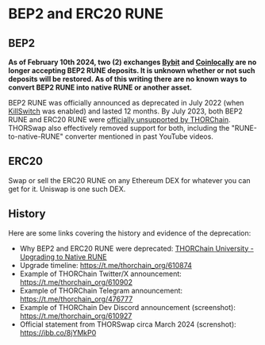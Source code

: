 # BEP2 and ERC20 RUNE

## BEP2

**As of February 10th 2024, two (2) exchanges [Bybit] and [Coinlocally] are no longer accepting BEP2 RUNE deposits.  It is unknown whether or not such deposits will be restored.  As of this writing there are no known ways to convert BEP2 RUNE into native RUNE or another asset.**

BEP2 RUNE was officially announced as deprecated in July 2022 (when [KillSwitch] was enabled) and lasted 12 months.  By July 2023, both BEP2 RUNE and ERC20 RUNE were [officially unsupported by THORChain][1].  THORSwap also effectively removed support for both, including the "RUNE-to-native-RUNE" converter mentioned in past YouTube videos.

## ERC20

Swap or sell the ERC20 RUNE on any Ethereum DEX for whatever you can get for it.  Uniswap is one such DEX.

## History

Here are some links covering the history and evidence of the deprecation:

- Why BEP2 and ERC20 RUNE were deprecated: [THORChain University - Upgrading to Native RUNE][2]
- Upgrade timeline: <https://t.me/thorchain_org/610874>
- Example of THORChain Twitter/X announcement: <https://t.me/thorchain_org/610902>
- Example of THORChain Telegram announcement: <https://t.me/thorchain_org/476777>
- Example of THORChain Dev Discord announcement (screenshot): <https://t.me/thorchain_org/610927>
- Official statement from THORSwap circa March 2024 (screnshot): <https://ibb.co/8jYMkP0>

[Bybit]: https://www.bybit.com/
[Coinlocally]: https://coinlocally.com/
[KillSwitch]: https://medium.com/thorchain/upgrading-to-native-rune-a9d48e0bf40f#7829
[1]: https://medium.com/thorchain/thorchain-q2-23-ecosystem-report-c1f4d6a4c3fb
[2]: https://medium.com/thorchain/upgrading-to-native-rune-a9d48e0bf40f
